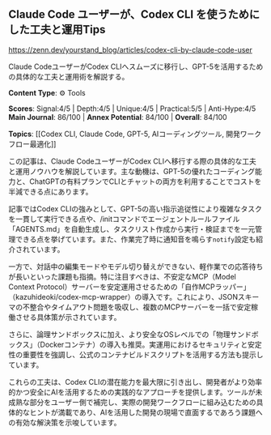 ## Claude Code ユーザーが、Codex CLI を使うためにした工夫と運用Tips

https://zenn.dev/yourstand_blog/articles/codex-cli-by-claude-code-user

Claude CodeユーザーがCodex CLIへスムーズに移行し、GPT-5を活用するための具体的な工夫と運用術を解説する。

**Content Type**: ⚙️ Tools

**Scores**: Signal:4/5 | Depth:4/5 | Unique:4/5 | Practical:5/5 | Anti-Hype:4/5
**Main Journal**: 86/100 | **Annex Potential**: 84/100 | **Overall**: 84/100

**Topics**: [[Codex CLI, Claude Code, GPT-5, AIコーディングツール, 開発ワークフロー最適化]]

この記事は、Claude CodeユーザーがCodex CLIへ移行する際の具体的な工夫と運用ノウハウを解説しています。主な動機は、GPT-5の優れたコーディング能力と、ChatGPTの有料プランでCLIとチャットの両方を利用することでコストを半減できる点にあります。

記事ではCodex CLIの強みとして、GPT-5の高い指示追従性により複雑なタスクを一貫して実行できる点や、/initコマンドでエージェントルールファイル「AGENTS.md」を自動生成し、タスクリスト作成から実行・検証までを一元管理できる点を挙げています。また、作業完了時に通知音を鳴らす`notify`設定も紹介されています。

一方で、対話中の編集モードやモデル切り替えができない、軽作業での応答待ちが長いといった課題も指摘。特に注目すべきは、不安定なMCP（Model Context Protocol）サーバーを安定運用させるための「自作MCPラッパー」（kazuhideoki/codex-mcp-wrapper）の導入です。これにより、JSONスキーマの不整合やタイムアウト問題を吸収し、複数のMCPサーバーを一括で安定稼働させる具体策が示されています。

さらに、論理サンドボックスに加え、より安全なOSレベルでの「物理サンドボックス」（Dockerコンテナ）の導入も推奨。実運用におけるセキュリティと安定性の重要性を強調し、公式のコンテナビルドスクリプトを活用する方法も提示しています。

これらの工夫は、Codex CLIの潜在能力を最大限に引き出し、開発者がより効率的かつ安全にAIを活用するための実践的なアプローチを提供します。ツールが未成熟な部分をユーザー側で補完し、実際の開発ワークフローに組み込むための具体的なヒントが満載であり、AIを活用した開発の現場で直面するであろう課題への有効な解決策を示唆しています。